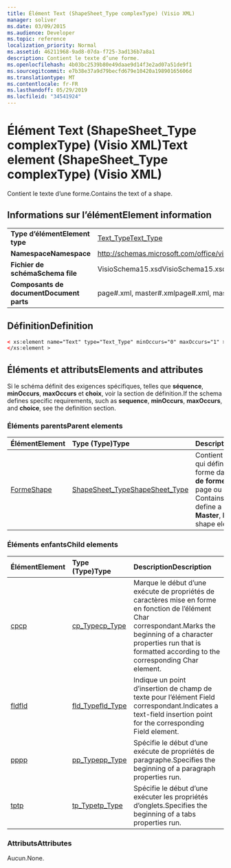 ```yaml
---
title: Élément Text (ShapeSheet_Type complexType) (Visio XML)
manager: soliver
ms.date: 03/09/2015
ms.audience: Developer
ms.topic: reference
localization_priority: Normal
ms.assetid: 46211968-9ad8-07da-f725-3ad136b7a8a1
description: Contient le texte d’une forme.
ms.openlocfilehash: 4b03bc2539b80e49daae9d14f3e2ad07a51de9f1
ms.sourcegitcommit: e7b38e37a9d79becfd679e10420a19890165606d
ms.translationtype: MT
ms.contentlocale: fr-FR
ms.lasthandoff: 05/29/2019
ms.locfileid: "34541924"
---
```

# <a name="text-element-shapesheet_type-complextype-visio-xml"></a><span data-ttu-id="8ea17-103">Élément Text (ShapeSheet_Type complexType) (Visio XML)</span><span class="sxs-lookup"><span data-stu-id="8ea17-103">Text element (ShapeSheet_Type complexType) (Visio XML)</span></span>

<span data-ttu-id="8ea17-104">Contient le texte d’une forme.</span><span class="sxs-lookup"><span data-stu-id="8ea17-104">Contains the text of a shape.</span></span>
  
## <a name="element-information"></a><span data-ttu-id="8ea17-105">Informations sur l’élément</span><span class="sxs-lookup"><span data-stu-id="8ea17-105">Element information</span></span>

|||
|:-----|:-----|
|<span data-ttu-id="8ea17-106">**Type d’élément**</span><span class="sxs-lookup"><span data-stu-id="8ea17-106">**Element type**</span></span> <br/> |[<span data-ttu-id="8ea17-107">Text_Type</span><span class="sxs-lookup"><span data-stu-id="8ea17-107">Text_Type</span></span>](text_type-complextypevisio-xml.md) <br/> |
|<span data-ttu-id="8ea17-108">**Namespace**</span><span class="sxs-lookup"><span data-stu-id="8ea17-108">**Namespace**</span></span> <br/> |http://schemas.microsoft.com/office/visio/2012/main  <br/> |
|<span data-ttu-id="8ea17-109">**Fichier de schéma**</span><span class="sxs-lookup"><span data-stu-id="8ea17-109">**Schema file**</span></span> <br/> |<span data-ttu-id="8ea17-110">VisioSchema15.xsd</span><span class="sxs-lookup"><span data-stu-id="8ea17-110">VisioSchema15.xsd</span></span>  <br/> |
|<span data-ttu-id="8ea17-111">**Composants de document**</span><span class="sxs-lookup"><span data-stu-id="8ea17-111">**Document parts**</span></span> <br/> |<span data-ttu-id="8ea17-112">page#.xml, master#.xml</span><span class="sxs-lookup"><span data-stu-id="8ea17-112">page#.xml, master#.xml</span></span>  <br/> |
   
## <a name="definition"></a><span data-ttu-id="8ea17-113">Définition</span><span class="sxs-lookup"><span data-stu-id="8ea17-113">Definition</span></span>

```XML
< xs:element name="Text" type="Text_Type" minOccurs="0" maxOccurs="1" >
</xs:element >
```

## <a name="elements-and-attributes"></a><span data-ttu-id="8ea17-114">Éléments et attributs</span><span class="sxs-lookup"><span data-stu-id="8ea17-114">Elements and attributes</span></span>

<span data-ttu-id="8ea17-115">Si le schéma définit des exigences spécifiques, telles que **séquence**, **minOccurs**, **maxOccurs** et **choix**, voir la section de définition.</span><span class="sxs-lookup"><span data-stu-id="8ea17-115">If the schema defines specific requirements, such as **sequence**, **minOccurs**, **maxOccurs**, and **choice**, see the definition section.</span></span> 
  
### <a name="parent-elements"></a><span data-ttu-id="8ea17-116">Éléments parents</span><span class="sxs-lookup"><span data-stu-id="8ea17-116">Parent elements</span></span>

|<span data-ttu-id="8ea17-117">**Élément**</span><span class="sxs-lookup"><span data-stu-id="8ea17-117">**Element**</span></span>|<span data-ttu-id="8ea17-118">**Type (Type)**</span><span class="sxs-lookup"><span data-stu-id="8ea17-118">**Type**</span></span>|<span data-ttu-id="8ea17-119">**Description**</span><span class="sxs-lookup"><span data-stu-id="8ea17-119">**Description**</span></span>|
|:-----|:-----|:-----|
|[<span data-ttu-id="8ea17-120">Forme</span><span class="sxs-lookup"><span data-stu-id="8ea17-120">Shape</span></span>](shape-element-shapes_type-complextypevisio-xml.md) <br/> |[<span data-ttu-id="8ea17-121">ShapeSheet_Type</span><span class="sxs-lookup"><span data-stu-id="8ea17-121">ShapeSheet_Type</span></span>](shapesheet_type-complextypevisio-xml.md) <br/> |<span data-ttu-id="8ea17-122">Contient des éléments qui définissent une forme dans un **élément de forme de** groupe, page ou maître. </span><span class="sxs-lookup"><span data-stu-id="8ea17-122">Contains elements that define a shape in a **Master**, **Page**, or group shape element.</span></span>  <br/> |
   
### <a name="child-elements"></a><span data-ttu-id="8ea17-123">Éléments enfants</span><span class="sxs-lookup"><span data-stu-id="8ea17-123">Child elements</span></span>

|<span data-ttu-id="8ea17-124">**Élément**</span><span class="sxs-lookup"><span data-stu-id="8ea17-124">**Element**</span></span>|<span data-ttu-id="8ea17-125">**Type (Type)**</span><span class="sxs-lookup"><span data-stu-id="8ea17-125">**Type**</span></span>|<span data-ttu-id="8ea17-126">**Description**</span><span class="sxs-lookup"><span data-stu-id="8ea17-126">**Description**</span></span>|
|:-----|:-----|:-----|
|[<span data-ttu-id="8ea17-127">cp</span><span class="sxs-lookup"><span data-stu-id="8ea17-127">cp</span></span>](cp-element-text_type-complextypevisio-xml.md) <br/> |[<span data-ttu-id="8ea17-128">cp_Type</span><span class="sxs-lookup"><span data-stu-id="8ea17-128">cp_Type</span></span>](cp_type-complextypevisio-xml.md) <br/> |<span data-ttu-id="8ea17-129">Marque le début d’une exécute de propriétés de caractères mise en forme en fonction de l’élément Char correspondant.</span><span class="sxs-lookup"><span data-stu-id="8ea17-129">Marks the beginning of a character properties run that is formatted according to the corresponding Char element.</span></span>  <br/> |
|[<span data-ttu-id="8ea17-130">fld</span><span class="sxs-lookup"><span data-stu-id="8ea17-130">fld</span></span>](fld-element-text_type-complextypevisio-xml.md) <br/> |[<span data-ttu-id="8ea17-131">fld_Type</span><span class="sxs-lookup"><span data-stu-id="8ea17-131">fld_Type</span></span>](fld_type-complextypevisio-xml.md) <br/> |<span data-ttu-id="8ea17-132">Indique un point d’insertion de champ de texte pour l’élément Field correspondant.</span><span class="sxs-lookup"><span data-stu-id="8ea17-132">Indicates a text-field insertion point for the corresponding Field element.</span></span>  <br/> |
|[<span data-ttu-id="8ea17-133">pp</span><span class="sxs-lookup"><span data-stu-id="8ea17-133">pp</span></span>](pp-element-text_type-complextypevisio-xml.md) <br/> |[<span data-ttu-id="8ea17-134">pp_Type</span><span class="sxs-lookup"><span data-stu-id="8ea17-134">pp_Type</span></span>](pp_type-complextypevisio-xml.md) <br/> |<span data-ttu-id="8ea17-135">Spécifie le début d’une exécute de propriétés de paragraphe.</span><span class="sxs-lookup"><span data-stu-id="8ea17-135">Specifies the beginning of a paragraph properties run.</span></span>  <br/> |
|[<span data-ttu-id="8ea17-136">tp</span><span class="sxs-lookup"><span data-stu-id="8ea17-136">tp</span></span>](tp-element-text_type-complextypevisio-xml.md) <br/> |[<span data-ttu-id="8ea17-137">tp_Type</span><span class="sxs-lookup"><span data-stu-id="8ea17-137">tp_Type</span></span>](tp_type-complextypevisio-xml.md) <br/> |<span data-ttu-id="8ea17-138">Spécifie le début d’une exécuter les propriétés d’onglets.</span><span class="sxs-lookup"><span data-stu-id="8ea17-138">Specifies the beginning of a tabs properties run.</span></span>  <br/> |
   
### <a name="attributes"></a><span data-ttu-id="8ea17-139">Attributs</span><span class="sxs-lookup"><span data-stu-id="8ea17-139">Attributes</span></span>

<span data-ttu-id="8ea17-140">Aucun.</span><span class="sxs-lookup"><span data-stu-id="8ea17-140">None.</span></span>
  

